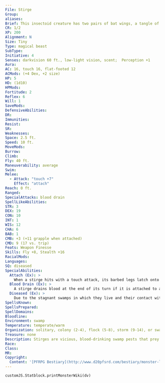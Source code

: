 ```yaml
---
File: Stirge
Group: 
aliases: 
Brief: This insectoid creature has two pairs of bat wings, a tangle of thin legs, and a needle-sharp proboscis.
CR: 1/2
XP: 200
Alignment: N
Size: Tiny
Type: magical beast
SubType: 
Initiative: 4
Senses: darkvision 60 ft., low-light vision, scent;  Perception +1
Aura: 
AC: 16, touch 16, flat-footed 12
ACMods: (+4 Dex, +2 size)
HP: 5
HD: (1d10)
HPMods: 
Fortitude: 2
Reflex: 6
Will: 1
SaveMods: 
DefensiveAbilities: 
DR: 
Immunities: 
Resist: 
SR: 
Weaknesses: 
Space: 2.5 ft.
Speed: 10 ft.
MoveMods: 
Burrow: 
Climb: 
Fly: 40 ft.
Maneuverability: average
Swim: 
Melee: 
  - Attack: "touch +7"
    Effect: "attach"
Reach: 0 ft.
Ranged: 
SpecialAttacks: blood drain
SpellLikeAbilities: 
STR: 3
DEX: 19
CON: 10
INT: 1
WIS: 12
CHA: 6
BAB: 1
CMB: +3 (+11 grapple when attached)
CMD: 9 (17 vs. trip)
Feats: Weapon Finesse
Skills: Fly +8, Stealth +16
RacialMods: 
Languages: 
SQ: diseased
SpecialAbilities:
  Attach (Ex): >
    When a stirge hits with a touch attack, its barbed legs latch onto the target, anchoring it in place. An attached stirge is effectively grappling its prey. The stirge loses its Dexterity bonus to AC and has an AC of 12, but holds on with great tenacity and inserts its proboscis into the grappled target's flesh. A stirge has a +8 racial bonus to maintain its grapple on a foe once it is attached. An attached stirge can be struck with a weapon or grappled itself-if its prey manages to win a grapple check or Escape Artist check against it, the stirge is removed.
  Blood Drain (Ex): >
    A stirge drains blood at the end of its turn if it is attached to a foe, inflicting 1 point of Constitution damage. Once a stirge has dealt 4 points of Constitution damage, it detaches and flies off to digest the meal. If its victim dies before the stirge's appetite has been sated, the stirge detaches and seeks a new target.
  Diseased (Ex): >
    Due to the stagnant swamps in which they live and their contact with the blood of numerous creatures, stirges are harbingers of disease. Any creature subjected to a stirge's blood drain attack has a 10% chance of being exposed to filth fever, blinding sickness, or a similar disease (Pathfinder RPG Core Rulebook 557). Once this check is made, the victim can no longer be infected by this particular stirge, though attacks by different stirges are resolved normally and may result in multiple illnesses.
SpellsKnown: 
SpellsPrepared: 
SpellDomains: 
Bloodline: 
Environment: swamp
Temperature: temperate/warm
Organization: solitary, colony (2-4), flock (5-8), storm (9-14), or swarm (15-40)
Treasure: none
Description: Stirges are vicious, blood-drinking swamp pests that prey on wild animals, livestock, and unwary travelers. While weak individually, swarms of the creatures are capable of draining a man dry in minutes, leaving only a desiccated husk in their wake.  Closer to mammals than insects, stirges carry their bodies through the air on four fleshy wings, searching out warm-blooded prey. They are fond of hiding near watering holes and waiting for travelers to drop their guard, then swooping out to attach and drink their fill by thrusting their long feeding tubes into unprotected veins. After feeding they flap heavily off into the mud and reeds to lay their eggs and rest until hunger drives them to hunt again.  Stirges are usually 1 foot long, with a wingspan of twice that, and weigh just under a pound. Their coloration is rust-red or reddish-brown with a dirty yellow underbelly, though stirges that have not fed in some time are often pale pink, their color deepening as they gorge.
Race: 
Class: 
MR: 
Copyright:
  Content: '[PFRPG Bestiary](http://www.d20pfsrd.com/bestiary/monster-listings/magical-beasts/stirge)'
---
```

```dataviewjs
customJS.Statblock.printMonsterWiki(dv)
```
